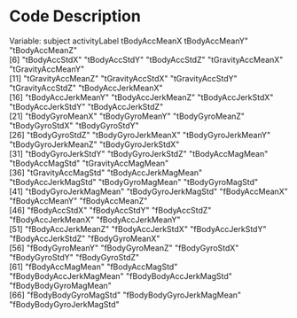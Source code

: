 Code Description
===

Variable:
subject
activityLabel
tBodyAccMeanX
tBodyAccMeanY"            "tBodyAccMeanZ"           
 [6] "tBodyAccStdX"             "tBodyAccStdY"             "tBodyAccStdZ"             "tGravityAccMeanX"         "tGravityAccMeanY"        
[11] "tGravityAccMeanZ"         "tGravityAccStdX"          "tGravityAccStdY"          "tGravityAccStdZ"          "tBodyAccJerkMeanX"       
[16] "tBodyAccJerkMeanY"        "tBodyAccJerkMeanZ"        "tBodyAccJerkStdX"         "tBodyAccJerkStdY"         "tBodyAccJerkStdZ"        
[21] "tBodyGyroMeanX"           "tBodyGyroMeanY"           "tBodyGyroMeanZ"           "tBodyGyroStdX"            "tBodyGyroStdY"           
[26] "tBodyGyroStdZ"            "tBodyGyroJerkMeanX"       "tBodyGyroJerkMeanY"       "tBodyGyroJerkMeanZ"       "tBodyGyroJerkStdX"       
[31] "tBodyGyroJerkStdY"        "tBodyGyroJerkStdZ"        "tBodyAccMagMean"          "tBodyAccMagStd"           "tGravityAccMagMean"      
[36] "tGravityAccMagStd"        "tBodyAccJerkMagMean"      "tBodyAccJerkMagStd"       "tBodyGyroMagMean"         "tBodyGyroMagStd"         
[41] "tBodyGyroJerkMagMean"     "tBodyGyroJerkMagStd"      "fBodyAccMeanX"            "fBodyAccMeanY"            "fBodyAccMeanZ"           
[46] "fBodyAccStdX"             "fBodyAccStdY"             "fBodyAccStdZ"             "fBodyAccJerkMeanX"        "fBodyAccJerkMeanY"       
[51] "fBodyAccJerkMeanZ"        "fBodyAccJerkStdX"         "fBodyAccJerkStdY"         "fBodyAccJerkStdZ"         "fBodyGyroMeanX"          
[56] "fBodyGyroMeanY"           "fBodyGyroMeanZ"           "fBodyGyroStdX"            "fBodyGyroStdY"            "fBodyGyroStdZ"           
[61] "fBodyAccMagMean"          "fBodyAccMagStd"           "fBodyBodyAccJerkMagMean"  "fBodyBodyAccJerkMagStd"   "fBodyBodyGyroMagMean"    
[66] "fBodyBodyGyroMagStd"      "fBodyBodyGyroJerkMagMean" "fBodyBodyGyroJerkMagStd" 
